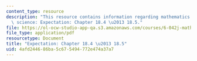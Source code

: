 ```yaml
---
content_type: resource
description: "This resource contains information regarding mathematics for computer\
  \ science: Expectation: Chapter 18.4 \u2013 18.5."
file: https://ol-ocw-studio-app-qa.s3.amazonaws.com/courses/6-042j-mathematics-for-computer-science-spring-2015/4afd244686ba5c675494772e474a37a7_MIT6_042JS15_Session32.pdf
file_type: application/pdf
resourcetype: Document
title: "Expectation: Chapter 18.4 \u2013 18.5"
uid: 4afd2446-86ba-5c67-5494-772e474a37a7
---
```

